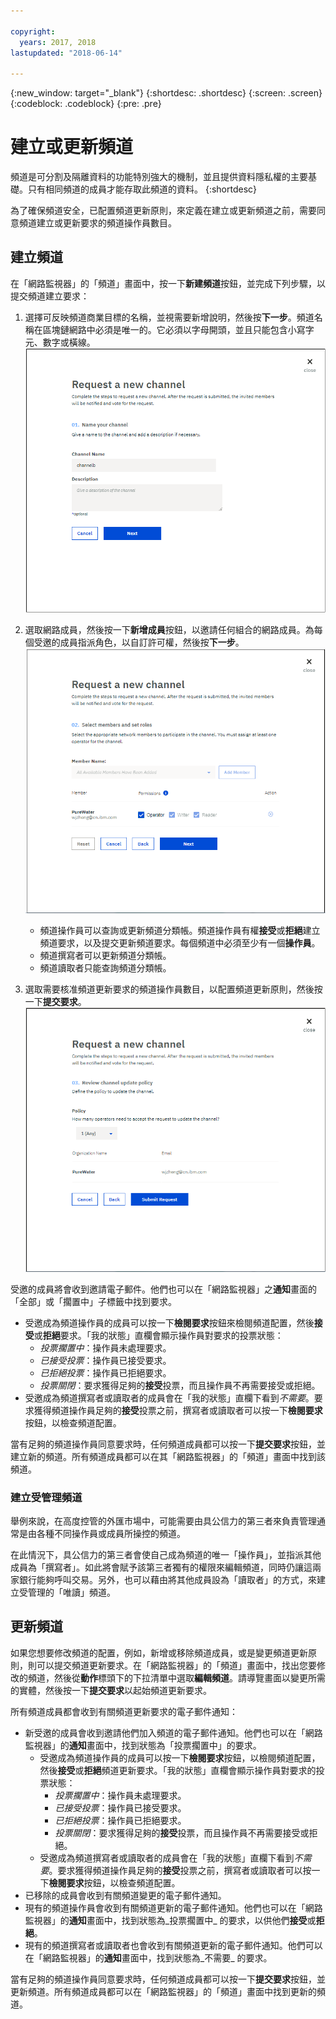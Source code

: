 ```yaml
---

copyright:
  years: 2017, 2018
lastupdated: "2018-06-14"

---
```


{:new_window: target="_blank"}
{:shortdesc: .shortdesc}
{:screen: .screen}
{:codeblock: .codeblock}
{:pre: .pre}

# 建立或更新頻道

頻道是可分割及隔離資料的功能特別強大的機制，並且提供資料隱私權的主要基礎。只有相同頻道的成員才能存取此頻道的資料。
{:shortdesc}

為了確保頻道安全，已配置頻道更新原則，來定義在建立或更新頻道之前，需要同意頻道建立或更新要求的頻道操作員數目。

## 建立頻道
在「網路監視器」的「頻道」畫面中，按一下**新建頻道**按鈕，並完成下列步驟，以提交頻道建立要求：
1. 選擇可反映頻道商業目標的名稱，並視需要新增說明，然後按**下一步**。頻道名稱在區塊鏈網路中必須是唯一的。它必須以字母開頭，並且只能包含小寫字元、數字或橫線。
![建立頻道 1](../images/create_channel.png "建立頻道畫面 1")

2. 選取網路成員，然後按一下**新增成員**按鈕，以邀請任何組合的網路成員。為每個受邀的成員指派角色，以自訂許可權，然後按**下一步**。
![建立頻道 2](../images/create_channel_2.png "建立頻道畫面 2")

    * 頻道操作員可以查詢或更新頻道分類帳。頻道操作員有權**接受**或**拒絕**建立頻道要求，以及提交更新頻道要求。每個頻道中必須至少有一個**操作員**。
    * 頻道撰寫者可以更新頻道分類帳。
    * 頻道讀取者只能查詢頻道分類帳。

3. 選取需要核准頻道更新要求的頻道操作員數目，以配置頻道更新原則，然後按一下**提交要求**。
  ![建立頻道 3](../images/create_channel_3.png "建立頻道畫面 3")

受邀的成員將會收到邀請電子郵件。他們也可以在「網路監視器」之**通知**畫面的「全部」或「擱置中」子標籤中找到要求。
* 受邀成為頻道操作員的成員可以按一下**檢閱要求**按鈕來檢閱頻道配置，然後**接受**或**拒絕**要求。「我的狀態」直欄會顯示操作員對要求的投票狀態：
    * _投票擱置中_：操作員未處理要求。
    * _已接受投票_：操作員已接受要求。
    * _已拒絕投票_：操作員已拒絕要求。
    * _投票關閉_：要求獲得足夠的**接受**投票，而且操作員不再需要接受或拒絕。
* 受邀成為頻道撰寫者或讀取者的成員會在「我的狀態」直欄下看到*不需要*。要求獲得頻道操作員足夠的**接受**投票之前，撰寫者或讀取者可以按一下**檢閱要求**按鈕，以檢查頻道配置。

當有足夠的頻道操作員同意要求時，任何頻道成員都可以按一下**提交要求**按鈕，並建立新的頻道。所有頻道成員都可以在其「網路監視器」的「頻道」畫面中找到該頻道。

### 建立受管理頻道

舉例來說，在高度控管的外匯市場中，可能需要由具公信力的第三者來負責管理通常是由各種不同操作員或成員所操控的頻道。

在此情況下，具公信力的第三者會使自己成為頻道的唯一「操作員」，並指派其他成員為「撰寫者」。如此將會賦予該第三者獨有的權限來編輯頻道，同時仍讓這兩家銀行能夠呼叫交易。另外，也可以藉由將其他成員設為「讀取者」的方式，來建立受管理的「唯讀」頻道。

## 更新頻道
如果您想要修改頻道的配置，例如，新增或移除頻道成員，或是變更頻道更新原則，則可以提交頻道更新要求。在「網路監視器」的「頻道」畫面中，找出您要修改的頻道，然後從**動作**標頭下的下拉清單中選取**編輯頻道**。請導覽畫面以變更所需的實體，然後按一下**提交要求**以起始頻道更新要求。

所有頻道成員都會收到有關頻道更新要求的電子郵件通知：
* 新受邀的成員會收到邀請他們加入頻道的電子郵件通知。他們也可以在「網路監視器」的**通知**畫面中，找到狀態為「投票擱置中」的要求。
    * 受邀成為頻道操作員的成員可以按一下**檢閱要求**按鈕，以檢閱頻道配置，然後**接受**或**拒絕**頻道更新要求。「我的狀態」直欄會顯示操作員對要求的投票狀態：
        * _投票擱置中_：操作員未處理要求。
        * _已接受投票_：操作員已接受要求。
        * _已拒絕投票_：操作員已拒絕要求。
        * _投票關閉_：要求獲得足夠的**接受**投票，而且操作員不再需要接受或拒絕。
    * 受邀成為頻道撰寫者或讀取者的成員會在「我的狀態」直欄下看到*不需要*。要求獲得頻道操作員足夠的**接受**投票之前，撰寫者或讀取者可以按一下**檢閱要求**按鈕，以檢查頻道配置。
* 已移除的成員會收到有關頻道變更的電子郵件通知。
* 現有的頻道操作員會收到有關頻道更新的電子郵件通知。他們也可以在「網路監視器」的**通知**畫面中，找到狀態為_投票擱置中_ 的要求，以供他們**接受**或**拒絕**。
* 現有的頻道撰寫者或讀取者也會收到有關頻道更新的電子郵件通知。他們可以在「網路監視器」的**通知**畫面中，找到狀態為_不需要_ 的要求。

當有足夠的頻道操作員同意要求時，任何頻道成員都可以按一下**提交要求**按鈕，並更新頻道。所有頻道成員都可以在「網路監視器」的「頻道」畫面中找到更新的頻道。
